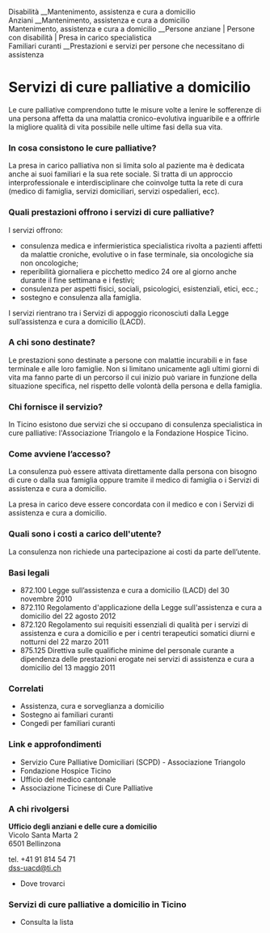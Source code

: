 Disabilità __Mantenimento, assistenza e cura a domicilio  
Anziani __Mantenimento, assistenza e cura a domicilio  
Mantenimento, assistenza e cura a domicilio __Persone anziane | Persone con
disabilità | Presa in carico specialistica  
Familiari curanti __Prestazioni e servizi per persone che necessitano di
assistenza  

#  Servizi di cure palliative a domicilio

Le cure palliative comprendono tutte le misure volte a lenire le sofferenze di
una persona affetta da una malattia cronico-evolutiva inguaribile e a offrirle
la migliore qualità di vita possibile nelle ultime fasi della sua vita.

### In cosa consistono le cure palliative?

La presa in carico palliativa non si limita solo al paziente ma è dedicata
anche ai suoi familiari e la sua rete sociale. Si tratta di un approccio
interprofessionale e interdisciplinare che coinvolge tutta la rete di cura
(medico di famiglia, servizi domiciliari, servizi ospedalieri, ecc).

### Quali prestazioni offrono i servizi di cure palliative?

I servizi offrono:

  * consulenza medica e infermieristica specialistica rivolta a pazienti affetti da malattie croniche, evolutive o in fase terminale, sia oncologiche sia non oncologiche;
  * reperibilità giornaliera e picchetto medico 24 ore al giorno anche durante il fine settimana e i festivi;
  * consulenza per aspetti fisici, sociali, psicologici, esistenziali, etici, ecc.;
  * sostegno e consulenza alla famiglia. 

I servizi rientrano tra i Servizi di appoggio riconosciuti dalla Legge
sull’assistenza e cura a domicilio (LACD).

### A chi sono destinate?

Le prestazioni sono destinate a persone con malattie incurabili e in fase
terminale e alle loro famiglie. Non si limitano unicamente agli ultimi giorni
di vita ma fanno parte di un percorso il cui inizio può variare in funzione
della situazione specifica, nel rispetto delle volontà della persona e della
famiglia.

### Chi fornisce il servizio?

In Ticino esistono due servizi che si occupano di consulenza specialistica in
cure palliative: l'Associazione Triangolo e la Fondazione Hospice Ticino.

### Come avviene l’accesso?

La consulenza può essere attivata direttamente dalla persona con bisogno di
cure o dalla sua famiglia oppure tramite il medico di famiglia o i Servizi di
assistenza e cura a domicilio.

La presa in carico deve essere concordata con il medico e con i Servizi di
assistenza e cura a domicilio.

### Quali sono i costi a carico dell'utente?

La consulenza non richiede una partecipazione ai costi da parte dell’utente.

### Basi legali

  * 872.100 Legge sull’assistenza e cura a domicilio (LACD) del 30 novembre 2010
  * 872.110 Regolamento d'applicazione della Legge sull'assistenza e cura a domicilio del 22 agosto 2012
  * 872.120 Regolamento sui requisiti essenziali di qualità per i servizi di assistenza e cura a domicilio e per i centri terapeutici somatici diurni e notturni del 22 marzo 2011
  * 875.125 Direttiva sulle qualifiche minime del personale curante a dipendenza delle prestazioni erogate nei servizi di assistenza e cura a domicilio del 13 maggio 2011

### Correlati

  * Assistenza, cura e sorveglianza a domicilio
  * Sostegno ai familiari curanti
  * Congedi per familiari curanti

### Link e approfondimenti

  * Servizio Cure Palliative Domiciliari (SCPD) - Associazione Triangolo
  * Fondazione Hospice Ticino
  * Ufficio del medico cantonale
  * Associazione Ticinese di Cure Palliative

### A chi rivolgersi

**Ufficio degli anziani e delle cure a domicilio**  
Vicolo Santa Marta 2  
6501 Bellinzona

tel. +41 91 814 54 71  
dss-uacd@ti.ch

  * Dove trovarci

### Servizi di cure palliative a domicilio in Ticino

  * Consulta la lista

